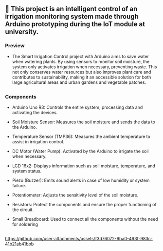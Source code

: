 ## 🌊 This project is an intelligent control of an irrigation monitoring system made through Arduino prototyping during the IoT module at university.

### Preview

- The Smart Irrigation Control project with Arduino aims to save water when watering plants. By using sensors to monitor soil moisture, the system only activates irrigation when necessary, preventing waste. This not only conserves water resources but also improves plant care and contributes to sustainability, making it an accessible solution for both large agricultural areas and urban gardens and vegetable patches.
##

### Components

- Arduino Uno R3: Controls the entire system, processing data and activating the devices.

-  Soil Moisture Sensor: Measures the soil moisture and sends the data to the Arduino.

-  Temperature Sensor (TMP36): Measures the ambient temperature to assist in irrigation control.

-  DC Motor (Water Pump): Activated by the Arduino to irrigate the soil when necessary.

-  LCD 16x2: Displays information such as soil moisture, temperature, and system status.

-  Piezo (Buzzer): Emits sound alerts in case of low humidity or system failure.

-  Potentiometer: Adjusts the sensitivity level of the soil moisture.

-  Resistors: Protect the components and ensure the proper functioning of the circuit.

-  Small Breadboard: Used to connect all the components without the need for soldering
##

https://github.com/user-attachments/assets/f3d76072-9ba0-493f-983c-41b21ab41bbb

